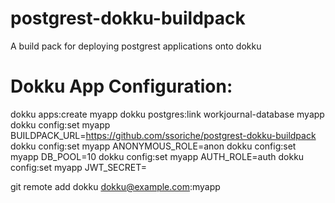 # postgrest-dokku-buildpack
A build pack for deploying postgrest applications onto dokku

Dokku App Configuration:
========================

dokku apps:create myapp
dokku postgres:link workjournal-database myapp
dokku config:set myapp BUILDPACK_URL=https://github.com/ssoriche/postgrest-dokku-buildpack
dokku config:set myapp ANONYMOUS_ROLE=anon
dokku config:set myapp DB_POOL=10
dokku config:set myapp AUTH_ROLE=auth
dokku config:set myapp JWT_SECRET=<your secret here>

git remote add dokku dokku@example.com:myapp

